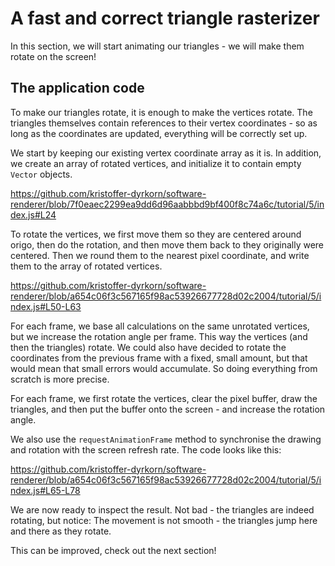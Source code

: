 # A fast and correct triangle rasterizer

In this section, we will start animating our triangles - we will make them rotate on the screen!

## The application code

To make our triangles rotate, it is enough to make the vertices rotate. The triangles themselves contain references to their vertex coordinates - so as long as the coordinates are updated, everything will be correctly set up.

We start by keeping our existing vertex coordinate array as it is. In addition, we create an array of rotated vertices, and initialize it to contain empty `Vector` objects.

https://github.com/kristoffer-dyrkorn/software-renderer/blob/7f0eaec2299ea9dd6d96aabbbd9bf400f8c74a6c/tutorial/5/index.js#L24

To rotate the vertices, we first move them so they are centered around origo, then do the rotation, and then move them back to they originally were centered. Then we round them to the nearest pixel coordinate, and write them to the array of rotated vertices.

https://github.com/kristoffer-dyrkorn/software-renderer/blob/a654c06f3c567165f98ac53926677728d02c2004/tutorial/5/index.js#L50-L63

For each frame, we base all calculations on the same unrotated vertices, but we increase the rotation angle per frame. This way the vertices (and then the triangles) rotate. We could also have decided to rotate the coordinates from the previous frame with a fixed, small amount, but that would mean that small errors would accumulate. So doing everything from scratch is more precise.

For each frame, we first rotate the vertices, clear the pixel buffer, draw the triangles, and then put the buffer onto the screen - and increase the rotation angle.

We also use the `requestAnimationFrame` method to synchronise the drawing and rotation with the screen refresh rate. The code looks like this:

https://github.com/kristoffer-dyrkorn/software-renderer/blob/a654c06f3c567165f98ac53926677728d02c2004/tutorial/5/index.js#L65-L78

We are now ready to inspect the result. Not bad - the triangles are indeed rotating, but notice: The movement is not smooth - the triangles jump here and there as they rotate.

This can be improved, check out the next section!
